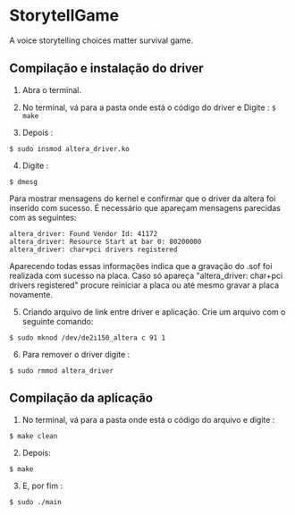 # StorytellGame
 A voice storytelling choices matter survival game.

## Compilação e instalação do driver
 1. Abra o terminal.
 2. No terminal, vá para a pasta onde está o código do driver e Digite :
 `
 $ make
 `

 3. Depois :
 ```
 $ sudo insmod altera_driver.ko
 ```

 4. Digite :
 ```
 $ dmesg
 ```
 Para mostrar mensagens do kernel e confirmar que o driver da altera foi inserido com sucesso. É necessário que apareçam mensagens parecidas com as seguintes:
 ``` 
 altera_driver: Found Vendor Id: 41172
 altera_driver: Resource Start at bar 0: 80200000
 altera_driver: char+pci drivers registered
```
Aparecendo todas essas informações indica que a gravação do .sof foi realizada com sucesso na placa. Caso só apareça "altera_driver: char+pci drivers registered" procure reiniciar a placa ou até mesmo gravar a placa novamente.

5. Criando arquivo de link entre driver e aplicação. Crie um arquivo com o seguinte comando: 
 ```
 $ sudo mknod /dev/de2i150_altera c 91 1 
 ```

6. Para remover o driver digite : 
```
$ sudo rmmod altera_driver
```

## Compilação da aplicação
1. No terminal, vá para a pasta onde está o código do arquivo e digite :
```
$ make clean
```

2. Depois:
```
$ make
```

3. E, por fim :
```
$ sudo ./main
```
